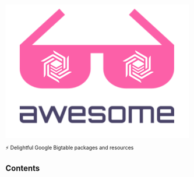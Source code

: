 
![Awesome-Bigtable](/images/awesome-logo.png)

:zap: Delightful Google Bigtable packages and resources

## Contents
